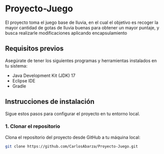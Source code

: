# Proyecto-Juego

El proyecto toma el juego base de lluvia, en el cual el objetivo es recoger la mayor cantidad de gotas de lluvia buenas para obtener un mayor puntaje, y busca realizarle modificaciones aplicando encapsulamiento

## Requisitos previos

Asegúrate de tener los siguientes programas y herramientas instalados en tu sistema:

- Java Development Kit (JDK) 17
- Eclipse IDE
- Gradle

## Instrucciones de instalación

Sigue estos pasos para configurar el proyecto en tu entorno local.

### 1. Clonar el repositorio

Clona el repositorio del proyecto desde GitHub a tu máquina local:

```sh
git clone https://github.com/CarlosAbarza/Proyecto-Juego.git
